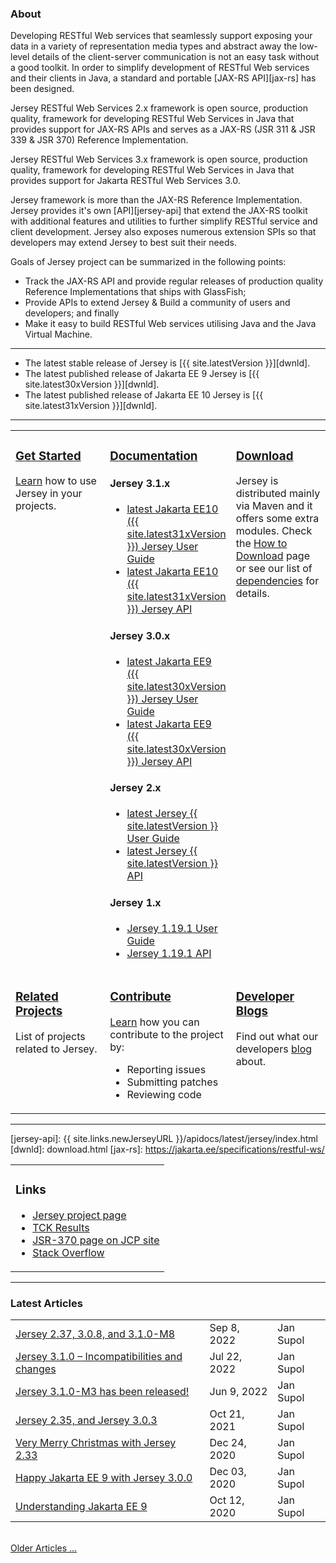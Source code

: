 <link href="jersey.css" rel="stylesheet"/>
<h3>About</h3>

Developing RESTful Web services that seamlessly support exposing your data in a
variety of representation media types and abstract away the low-level details
of the client-server communication is not an easy task without a good toolkit.
In order to simplify development of RESTful Web services and their clients in Java,
a standard and portable [JAX-RS API][jax-rs] has been designed.

Jersey RESTful Web Services 2.x framework is open source, production quality,
framework for developing RESTful Web Services in Java that provides support for
JAX-RS APIs and serves as a JAX-RS (JSR 311 & JSR 339 & JSR 370) Reference Implementation.

Jersey RESTful Web Services 3.x framework is open source, production quality,
framework for developing RESTful Web Services in Java that provides support for
Jakarta RESTful Web Services 3.0.

Jersey framework is more than the JAX-RS Reference Implementation. Jersey provides
it's own [API][jersey-api] that extend the JAX-RS toolkit with additional features
and utilities to further simplify RESTful service and client development. Jersey
also exposes numerous extension SPIs so that developers may extend Jersey to best
suit their needs.

Goals of Jersey project can be summarized in the following points:

*   Track the JAX-RS API and provide regular releases of production quality
    Reference Implementations that ships with GlassFish;
*   Provide APIs to extend Jersey & Build a community of users and developers;
    and finally
*   Make it easy to build RESTful Web services utilising Java and the
    Java Virtual Machine.

---

*   The latest stable release of Jersey is [{{ site.latestVersion }}][dwnld].
*   The latest published release of Jakarta EE 9 Jersey is [{{ site.latest30xVersion }}][dwnld].
*   The latest published release of Jakarta EE 10 Jersey is [{{ site.latest31xVersion }}][dwnld].
---

<table style="border:none;">
<tr>
<td  style="width:30%;border:none;vertical-align: top;padding-right:5px;">
<h3><a class="headerlink" href="{{ site.links.newJerseyURL }}/documentation/latest/getting-started.html">
    <var class="icon-compass"></var> Get Started
</a></h3>

<a href ="{{ site.links.newJerseyURL }}/documentation/latest/getting-started.html">Learn</a> how to use Jersey in your projects.
</td><td style="width:40%;border:none;vertical-align: top;">

<h3><a class="headerlink" href="{{ site.links.newJerseyURL }}/documentation/latest/index.html">
    <var class="icon-book"></var> Documentation
</a></h3>

<h4>Jersey 3.1.x</h4>
        <ul>
                <li><a href="{{ site.links.newJerseyURL }}/documentation/{{ site.latest31xFolder }}/index.html">latest Jakarta EE10 ({{ site.latest31xVersion }}) Jersey User Guide</a></li>
                <li><a href="{{ site.links.newJerseyURL }}/apidocs/{{ site.latest31xFolder }}/jersey/index.html">latest Jakarta EE10 ({{ site.latest31xVersion }}) Jersey API</a></li>
        </ul>
<h4>Jersey 3.0.x</h4>
	<ul>
		<li><a href="{{ site.links.newJerseyURL }}/documentation/{{ site.latest30xFolder }}/index.html">latest Jakarta EE9 ({{ site.latest30xVersion }}) Jersey User Guide</a></li>
		<li><a href="{{ site.links.newJerseyURL }}/apidocs/{{ site.latest30xFolder }}/jersey/index.html">latest Jakarta EE9 ({{ site.latest30xVersion }}) Jersey API</a></li>
        </ul>
<h4>Jersey 2.x</h4>
	<ul><li><a href="{{ site.links.newJerseyURL }}/documentation/latest/index.html">latest Jersey {{ site.latestVersion }} User Guide</a></li>
	<li><a href="{{ site.links.newJerseyURL }}/apidocs/latest/jersey/index.html">latest Jersey {{ site.latestVersion }} API</a></li></ul>
<h4>Jersey 1.x</h4>
	<ul><li><a href="{{ site.links.newJerseyURL }}/documentation/1.19.1/index.html">Jersey 1.19.1 User Guide</a></li>
	<li><a href="{{ site.links.newJerseyURL }}/apidocs/1.19.1/jersey/index.html">Jersey 1.19.1 API</a></li></ul>
</td><td style="border:none;vertical-align: top;">

<h3><a class="headerlink" href="download.html">
    <var class="icon-cloud-download"></var> Download
</a></h3>

Jersey is distributed mainly via Maven and it offers some extra modules.
Check the <a href="download.html">How to Download</a> page or see our list of <a href="{{ site.links.newJerseyURL }}/documentation/latest/modules-and-dependencies.html">dependencies</a> for details.
</td></tr>
<tr><td style="border:none;vertical-align: top;">
<h3><a class="headerlink" href="related.html">
    <var class="icon-tags"></var> Related Projects
</a></h3>

List of projects related to Jersey.

</td><td style="border:none;vertical-align: top;">
<h3><a class="headerlink" href="contribute.html">
    <var class="icon-group"></var> Contribute
</a></h3>

<a href="contribute.html">Learn</a> how you can contribute to the project by:
<ul class="icons-ul">
    <li><var class="icon-li icon-bug"></var> Reporting issues</li>
    <li><var class="icon-li icon-code-fork"></var> Submitting patches</li>
    <li><var class="icon-li icon-eye-open"></var> Reviewing code</li>
</ul>

</td><td style="border:none;vertical-align: top;">
<h3><a class="headerlink" href="bloggers.html">
    <var class="icon-rss"></var> Developer Blogs
</a></h3>

Find out what our developers <a href="bloggers.html">blog</a> about.
</td></tr>
</table>

---

[jersey-api]: {{ site.links.newJerseyURL }}/apidocs/latest/jersey/index.html
[dwnld]: download.html
[jax-rs]: https://jakarta.ee/specifications/restful-ws/

<table style="border:none;width:100%;">
<tr>
<td style="
               text-align: start;
               vertical-align: top;
               border:none;">
<h3> <a name="Links"></a>Links</h3>

- <a href="https://projects.eclipse.org/projects/ee4j.jersey">Jersey project page</a><br/>
- <a href="TCK-Results.html">TCK Results</a><br/>
- <a href="https://jcp.org/en/jsr/detail?id=370">JSR-370 page on JCP site</a><br/>
- <a href="https://stackoverflow.com/questions/tagged/jersey">Stack Overflow</a><br/>
</td>
 </tr>
</table>

---

<h3>Latest Articles</h3>

<table style="width:100%;border:none;">
<tr> <td> <a class="article" href="{{ site.links.honzablog }}/?p=266" target="_blank">Jersey 2.37, 3.0.8, and 3.1.0-M8</a>                   </td><td> Sep 8, 2022 </td><td> Jan Supol </td> </tr>
<tr> <td> <a class="article" href="{{ site.links.honzablog }}/?p=258" target="_blank">Jersey 3.1.0 – Incompatibilities and changes</a>       </td><td> Jul 22, 2022 </td><td> Jan Supol </td> </tr>
<tr> <td> <a class="article" href="{{ site.links.honzablog }}/?p=254" target="_blank">Jersey 3.1.0-M3 has been released!</a>                 </td><td> Jun 9, 2022 </td><td> Jan Supol </td> </tr>
<tr> <td> <a class="article" href="{{ site.links.honzablog }}/?p=243" target="_blank">Jersey 2.35, and Jersey 3.0.3</a>                      </td><td> Oct 21, 2021 </td><td> Jan Supol </td> </tr>
<tr> <td> <a class="article" href="{{ site.links.honzablog }}/?p=238" target="_blank">Very Merry Christmas with Jersey 2.33</a>              </td><td> Dec 24, 2020 </td><td> Jan Supol </td> </tr>
<tr> <td> <a class="article" href="{{ site.links.honzablog }}/?p=235" target="_blank">Happy Jakarta EE 9 with Jersey 3.0.0</a>               </td><td> Dec 03, 2020 </td><td> Jan Supol </td> </tr>
<tr> <td> <a class="article" href="{{ site.links.honzablog }}/?p=202" target="_blank">Understanding Jakarta EE 9</a>                         </td><td> Oct 12, 2020 </td><td> Jan Supol </td> </tr>
</table>

<br/>
<a href="older-articles.html">Older Articles &hellip;</a>

